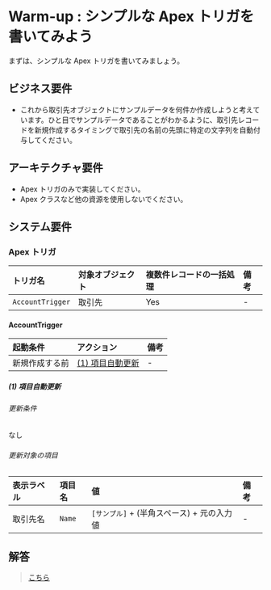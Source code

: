# Warm-up : シンプルな Apex トリガを書いてみよう

まずは、シンプルな Apex トリガを書いてみましょう。

## ビジネス要件

- これから取引先オブジェクトにサンプルデータを何件か作成しようと考えています。ひと目でサンプルデータであることがわかるように、取引先レコードを新規作成するタイミングで取引先の名前の先頭に特定の文字列を自動付与してください。

## アーキテクチャ要件

- Apex トリガのみで実装してください。
- Apex クラスなど他の資源を使用しないでください。

## システム要件

### Apex トリガ

| トリガ名         | 対象オブジェクト | 複数件レコードの一括処理 | 備考 |
| :--------------- | :--------------- | :----------------------- | :--- |
| `AccountTrigger` | 取引先           | Yes                      | -    |

#### AccountTrigger

| 起動条件       | アクション                     | 備考 |
| :------------- | :----------------------------- | :--- |
| 新規作成する前 | [(1) 項目自動更新](#warm-up-1) | -    |

<a id="warm-up-1"></a>

##### (1) 項目自動更新

###### 更新条件

なし

###### 更新対象の項目

| 表示ラベル | 項目名 | 値                                         | 備考 |
| :--------- | :----- | :----------------------------------------- | :--- |
| 取引先名   | `Name` | `[サンプル]` + (半角スペース) + 元の入力値 | -    |

## 解答

> [こちら](warm-up-answer.md)
